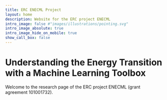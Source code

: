 ```yaml
---
title: ERC ENECML Project
layout: home
description: Website for the ERC project ENECML
intro_image: false #"images/illustrations/pointing.svg"
intro_image_absolute: true
intro_image_hide_on_mobile: true
show_call_box: false
---
```


# Understanding the Energy Transition with a Machine Learning Toolbox

Welcome to the research page of the ERC project ENECML (grant agreement 101001732).
